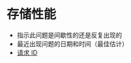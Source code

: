 <properties
    pageTitle="Scoping questions for Storage/Performance"
    description="存储/性能的范围问题"
    authors="Passaree"
    selfHelpType="supportTopicBasedScopingQuestions"
    supportTopicIds="32551647,32551664,32551671,32551679,32551682"
    productPesIds="15629"
    cloudEnvironments="public"
/>


# <a name="storage-performance"></a>存储性能
* 指示此问题是间歇性的还是反复出现的 
* 最近出现问题的日期和时间（最佳估计）
* [请求 ID](https://docs.azure.cn/zh-cn/storage/storage-monitoring-diagnosing-troubleshooting#server-request-id)
